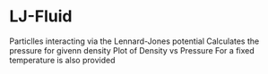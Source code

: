 # LJ-Fluid
Particlles interacting via the Lennard-Jones potential Calculates the pressure for givenn density Plot of Density vs Pressure For a fixed temperature is also provided

